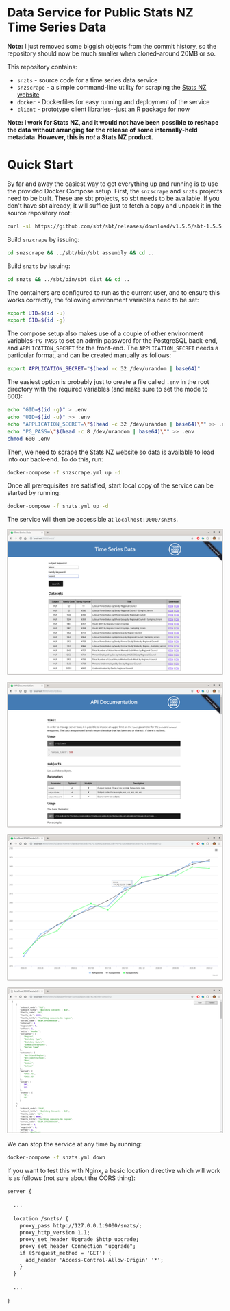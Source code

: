 # Data Service for Public Stats NZ Time Series Data

**Note:** I just removed some biggish objects from the commit history, so the repository should now be much smaller when cloned&ndash;around 20MB or so.

This repository contains:

* `snzts` - source code for a time series data service
* `snzscrape` - a simple command-line utility for scraping the [Stats NZ website](https://www.stats.govt.nz/large-datasets/csv-files-for-download/)
* `docker` - Dockerfiles for easy running and deployment of the service
* `client` - prototype client libraries--just an R package for now

**Note: I work for Stats NZ, and it would not have been possible to reshape the data without arranging for the release of some internally-held metadata.  However, this is _not_ a Stats NZ product.**

# Quick Start

By far and away the easiest way to get everything up and running is to use the provided Docker Compose setup.  First, the `snzscrape` and `snzts` projects need to be built.  These are sbt projects, so sbt needs to be available.  If you don't have sbt already, it will suffice just to fetch a copy and unpack it in the source repository root:

```bash
curl -sL https://github.com/sbt/sbt/releases/download/v1.5.5/sbt-1.5.5.tgz | tar xzvf - 
```

Build `snzcrape` by issuing:

```bash
cd snzscrape && ../sbt/bin/sbt assembly && cd ..
```

Build `snzts` by issuing: 

```bash
cd snzts && ../sbt/bin/sbt dist && cd ..
```

The containers are configured to run as the current user, and to ensure this works correctly, the following environment variables need to be set:

```bash
export UID=$(id -u)
export GID=$(id -g)
```

The compose setup also makes use of a couple of other environment variables&ndash;`PG_PASS` to set an admin password for the PostgreSQL back-end, and `APPLICATION_SECRET` for the front-end.  The `APPLICATION_SECRET` needs a particular format, and can be created manually as follows:

```bash
export APPLICATION_SECRET="$(head -c 32 /dev/urandom | base64)"
```

The easiest option is probably just to create a file called `.env` in the root directory with the required variables (and make sure to set the mode to 600):

```bash
echo "GID=$(id -g)" > .env
echo "UID=$(id -u)" >> .env
echo "APPLICATION_SECRET=\"$(head -c 32 /dev/urandom | base64)\"" >> .env
echo "PG_PASS=\"$(head -c 8 /dev/urandom | base64)\"" >> .env
chmod 600 .env
```

Then, we need to scrape the Stats NZ website so data is available to load into our back-end.  To do this, run:

```bash
docker-compose -f snzscrape.yml up -d
```

Once all prerequisites are satisfied, start local copy of the service can be started by running:

```bash
docker-compose -f snzts.yml up -d
```

The service will then be accessible at `localhost:9000/snzts`.  

![index](img/index.png)

![docs](img/docs.png)

![chart](img/chart.png)

![dataset](img/dataset.png)

We can stop the service at any time by running:

```bash
docker-compose -f snzts.yml down
```

If you want to test this with Nginx, a basic location directive which will work is as follows (not sure about the CORS thing):

```plaintext
server {

  ...

  location /snzts/ {
    proxy_pass http://127.0.0.1:9000/snzts/;
    proxy_http_version 1.1;
    proxy_set_header Upgrade $http_upgrade;
    proxy_set_header Connection "upgrade";
    if ($request_method = 'GET') {
      add_header 'Access-Control-Allow-Origin' '*';
    }
  }

  ...

}

```
